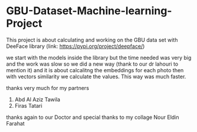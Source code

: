 # GBU-Dataset-Machine-learning-Project


This project is about calculating and working on the GBU data set with DeeFace library (link: https://pypi.org/project/deepface/) 

we start with the models inside the library but the time needed was very big and the work was slow so we did a new way (thank to our dr lahouri to mention it) 
and it is about calcalitng the embeddings for each photo then with vectors similarity we calculate the values. This way was much faster.

thanks very much for my partners 

1. Abd Al Aziz Tawila 
2. Firas Tatari 

thanks again to our Doctor and special thanks to my collage Nour Eldin Farahat 
